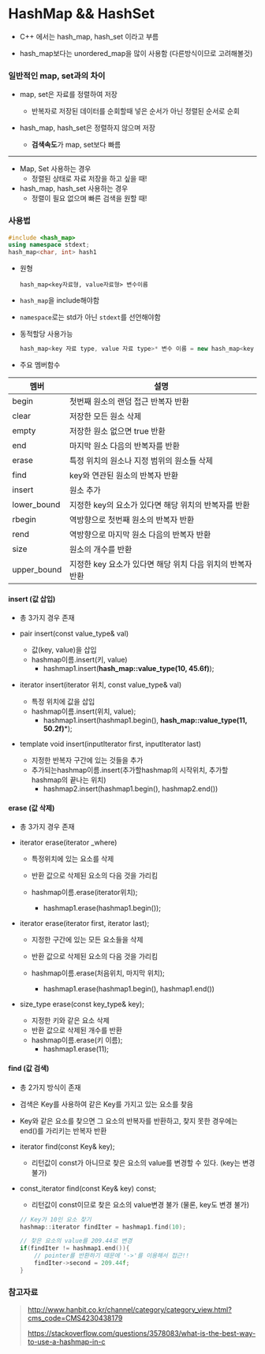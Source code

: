 # HashMap && HashSet

- C++ 에서는 hash_map, hash_set 이라고 부름

- hash_map보다는 unordered_map을 많이 사용함 (다른방식이므로 고려해볼것)

  

### 일반적인 map, set과의 차이

- map, set은 자료를 정렬하여 저장
  - 반복자로 저장된 데이터를 순회할때 넣은 순서가 아닌 정렬된 순서로 순회

- hash_map, hash_set은 정렬하지 않으며 저장
  - **검색속도**가 map, set보다 빠름



---

- Map, Set 사용하는 경우 
  - 정렬된 상태로 자료 저장을 하고 싶을 때!
- hash_map, hash_set 사용하는 경우
  - 정렬이 필요 없으며 빠른 검색을 원할 때!




### 사용법

```c++
#include <hash_map>
using namespace stdext;
hash_map<char, int> hash1
```

- 원형

  `hash_map<key자료형, value자료형> 변수이름`

- `hash_map`을 include해야함

- `namespace`로는 std가 아닌 `stdext`를 선언해야함

- 동적할당 사용가능

  ```c++
  hash_map<key 자료 type, value 자료 type>* 변수 이름 = new hash_map<key 자료 type, value 자료 type>;
  ```
- 주요 멤버함수

| 멤버        | 설명                                                       |
| ----------- | ---------------------------------------------------------- |
| begin       | 첫번째 원소의 랜덤 접근 반복자 반환                        |
| clear       | 저장한 모든 원소 삭제                                      |
| empty       | 저장한 원소 없으면 true 반환                               |
| end         | 마지막 원소 다음의 반복자를 반환                           |
| erase       | 특정 위치의 원소나 지정 범위의 원소들 삭제                 |
| find        | key와 연관된 원소의 반복자 반환                            |
| insert      | 원소 추가                                                  |
| lower_bound | 지정한 key의 요소가 있다면 해당 위치의 반복자를 반환       |
| rbegin      | 역방향으로 첫번째 원소의 반복자 반환                       |
| rend        | 역방향으로 마지막 원소 다음의 반복자 반환                  |
| size        | 원소의 개수를 반환                                         |
| upper_bound | 지정한 key 요소가 있다면 해당 위치 다음 위치의 반복자 반환 |



#### insert (값 삽입)

- 총 3가지 경우 존재

- pair insert(const value_type& val)

  - 값(key, value)을 삽입
  - hashmap이름.insert(키, value)
    - hashmap1.insert(**hash_map::value_type(10, 45.6f)**);

- iterator insert(iterator 위치, const value_type& val)

  - 특정 위치에 값을 삽입
  - hashmap이름.insert(위치, value);
    - hashmap1.insert(hashmap1.begin(), **hash_map::value_type(11, 50.2f)***);

- template void insert(inputIterator first, inputIterator last)

  - 지정한 반복자 구간에 있는 것들을 추가
  - 추가되는hashmap이름.insert(추가할hashmap의 시작위치, 추가할hashmap의 끝나는 위치)
    - hashmap2.insert(hashmap1.begin(), hashmap2.end())

  

#### erase (값 삭제)

- 총 3가지 경우 존재

- iterator erase(iterator _where)

  - 특정위치에 있는 요소를 삭제

  - 반환 값으로 삭제된 요소의 다음 것을 가리킴

  - hashmap이름.erase(iterator위치);
    - hashmap1.erase(hashmap1.begin());

- iterator erase(iterator first, iterator last);

  - 지정한 구간에 있는 모든 요소들을 삭제
  - 반환 값으로 삭제된 요소의 다음 것을 가리킴

  - hashmap이름.erase(처음위치, 마지막 위치);
    - hashmap1.erase(hashmap1.begin(), hashmap1.end())

- size_type erase(const key_type& key);
  - 지정한 키와 같은 요소 삭제
  - 반환 값으로 삭제된 개수를 반환
  - hashmap이름.erase(키 이름);
    - hashmap1.erase(11);



#### find (값 검색)

- 총 2가지 방식이 존재

- 검색은 Key를 사용하여 같은 Key를 가지고 있는 요소를 찾음

- Key와 같은 요소를 찾으면 그 요소의 반복자를 반환하고, 찾지 못한 경우에는 end()를 가리키는 반복자 반환

- iterator find(const Key& key);

  - 리턴값이 const가 아니므로 찾은 요소의 value를 변경할 수 있다. (key는 변경 불가)

- const_iterator find(const Key& key) const;

  - 리턴값이 const이므로 찾은 요소의 value변경 불가 (물론, key도 변경 불가)

  ```c++
  // Key가 10인 요소 찾기
  hashmap::iterator findIter = hashmap1.find(10);
  
  // 찾은 요소의 value를 209.44로 변경
  if(findIter != hashmap1.end()){
      // pointer를 반환하기 때문에 '->'를 이용해서 접근!!
      findIter->second = 209.44f;
  }
  ```

  







### 참고자료

> http://www.hanbit.co.kr/channel/category/category_view.html?cms_code=CMS4230438179
>
> https://stackoverflow.com/questions/3578083/what-is-the-best-way-to-use-a-hashmap-in-c

